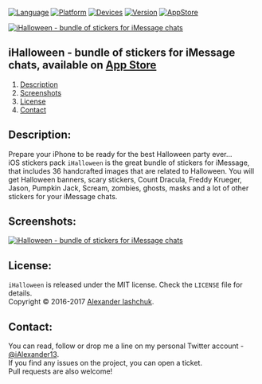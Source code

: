 [![Language](https://img.shields.io/badge/Swift-4.0-orange.svg?style=flat)](#)
[![Platform](https://img.shields.io/badge/iOS-10.0-lightgray.svg?style=flat)](#)
[![Devices](https://img.shields.io/badge/Devices-iMessage_on_iPhone_and_iPad-green.svg?style=flat)](#)
[![Version](https://img.shields.io/badge/App_version-4.0-blue.svg?style=flat)](#)
[![AppStore](https://img.shields.io/badge/App_Store-Free-brightgreen.svg?style=flat)](https://ialexander.me/2e3ZYpi)

[![iHalloween - bundle of stickers for iMessage chats](https://raw.githubusercontent.com/iAlexander/iHalloween/master/Header.jpg)](https://ialexander.me/2e3ZYpi)

## iHalloween - bundle of stickers for iMessage chats, available on <a href="https://ialexander.me/2e3ZYpi">App Store</a>
1. [Description](#description)
2. [Screenshots](#screenshots)
3. [License](#license)
4. [Contact](#contact)

## <a name="description"> Description: </a>

Prepare your iPhone to be ready for the best Halloween party ever...  
iOS stickers pack ```iHalloween``` is the great bundle of stickers for iMessage, that includes 36 handcrafted images that are related to Halloween. You will get Halloween banners, scary stickers, Count Dracula, Freddy Krueger, Jason, Pumpkin Jack, Scream, zombies, ghosts, masks and a lot of other stickers for your iMessage chats.

## <a name="screenshots"> Screenshots: </a>

[![iHalloween - bundle of stickers for iMessage chats](https://raw.githubusercontent.com/iAlexander/iHalloween/master/Screenshots.jpg)](https://ialexander.me/2e3ZYpi)

## <a name="license"> License: </a>

```iHalloween``` is released under the MIT license. Check the ```LICENSE``` file for details.  
Copyright © 2016-2017 <a href="https://iashchuk.com">Alexander Iashchuk</a>.

## <a name="contact"> Contact: </a>

You can read, follow or drop me a line on my personal Twitter account - [@iAlexander13](https://twitter.com/iAlexander13).  
If you find any issues on the project, you can open a ticket.  
Pull requests are also welcome!
